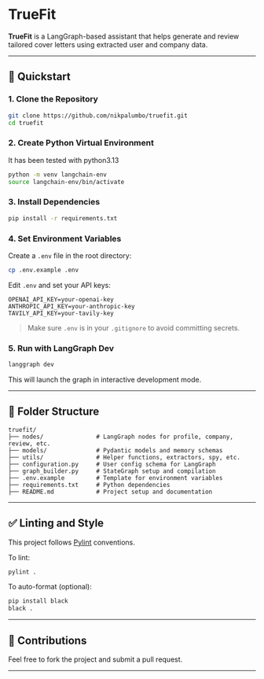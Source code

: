 # TrueFit

**TrueFit** is a LangGraph-based assistant that helps generate and review tailored cover letters using extracted user and company data.

---

## 🚀 Quickstart

### 1. Clone the Repository
```bash
git clone https://github.com/nikpalumbo/truefit.git
cd truefit
```

### 2. Create Python Virtual Environment 
It has been tested with python3.13
```bash
python -m venv langchain-env
source langchain-env/bin/activate
```

### 3. Install Dependencies
```bash
pip install -r requirements.txt
```

### 4. Set Environment Variables
Create a `.env` file in the root directory:
```bash
cp .env.example .env
```
Edit `.env` and set your API keys:
```env
OPENAI_API_KEY=your-openai-key
ANTHROPIC_API_KEY=your-anthropic-key
TAVILY_API_KEY=your-tavily-key
```

> Make sure `.env` is in your `.gitignore` to avoid committing secrets.

### 5. Run with LangGraph Dev
```bash
langgraph dev
```
This will launch the graph in interactive development mode.

---

## 📁 Folder Structure
```
truefit/
├── nodes/               # LangGraph nodes for profile, company, review, etc.
├── models/              # Pydantic models and memory schemas
├── utils/               # Helper functions, extractors, spy, etc.
├── configuration.py     # User config schema for LangGraph
├── graph_builder.py     # StateGraph setup and compilation
├── .env.example         # Template for environment variables
├── requirements.txt     # Python dependencies
├── README.md            # Project setup and documentation
```

---

## ✅ Linting and Style
This project follows [Pylint](https://pylint.pycqa.org/) conventions.

To lint:
```bash
pylint .
```

To auto-format (optional):
```bash
pip install black
black .
```

---

## 🤝 Contributions
Feel free to fork the project and submit a pull request.

---
